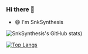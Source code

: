 ### Hi there 👋

* 😄 I'm SnkSynthesis

![SnkSynthesis's GitHub stats](https://github-readme-stats.vercel.app/api?username=SnkSynthesis&count_private=true&show_icons=true))

[![Top Langs](https://github-readme-stats.vercel.app/api/top-langs/?username=SnkSynthesis&langs_count=10)](https://github.com/anuraghazra/github-readme-stats)




<!--
**SnkSynthesis/SnkSynthesis** is a ✨ _special_ ✨ repository because its `README.md` (this file) appears on your GitHub profile.

Here are some ideas to get you started:

- 🔭 I’m currently working on ...
- 🌱 I’m currently learning ...
- 👯 I’m looking to collaborate on ...
- 🤔 I’m looking for help with ...
- 💬 Ask me about ...
- 📫 How to reach me: ...
- 😄 Pronouns: ...
- ⚡ Fun fact: ...
-->
